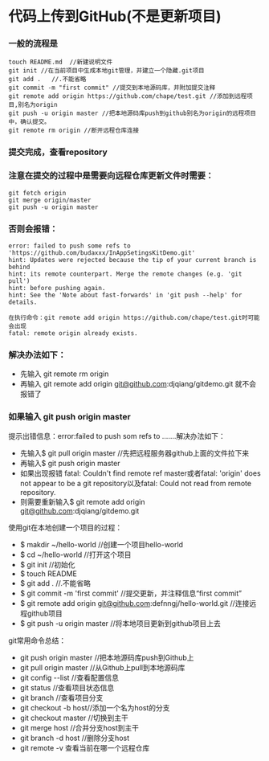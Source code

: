 # 代码上传到GitHub(不是更新项目)
### 一般的流程是
```
touch README.md  //新建说明文件
git init //在当前项目中生成本地git管理，并建立一个隐藏.git项目
git add .   //.不能省略
git commit -m "first commit" //提交到本地源码库，并附加提交注释
git remote add origin https://github.com/chape/test.git //添加到远程项目,别名为origin
git push -u origin master //把本地源码库push到github别名为origin的远程项目中，确认提交。
git remote rm origin //断开远程仓库连接
```
### 提交完成，查看repository
### 注意在提交的过程中是需要向远程仓库更新文件时需要：
```
git fetch origin
git merge origin/master
git push -u origin master
```
### 否则会报错： 
```
error: failed to push some refs to 'https://github.com/budaxxx/InAppSetingsKitDemo.git'
hint: Updates were rejected because the tip of your current branch is behind
hint: its remote counterpart. Merge the remote changes (e.g. 'git pull')
hint: before pushing again.
hint: See the 'Note about fast-forwards' in 'git push --help' for details.
```
```
在执行命令：git remote add origin https://github.com/chape/test.git时可能会出现
fatal: remote origin already exists.
```
### 解决办法如下：
* 先输入 git remote rm origin
* 再输入 git remote add origin git@github.com:djqiang/gitdemo.git 就不会报错了
### 如果输入 git push origin master
提示出错信息：error:failed to push som refs to .......解决办法如下：
* 先输入$ git pull origin master //先把远程服务器github上面的文件拉下来
* 再输入$ git push origin master
* 如果出现报错 fatal: Couldn't find remote ref master或者fatal: 'origin' does not appear to be a git repository以及fatal: Could not read from remote repository.
* 则需要重新输入$ git remote add origin git@github.com:djqiang/gitdemo.git

使用git在本地创建一个项目的过程：
* $ makdir ~/hello-world    //创建一个项目hello-world
* $ cd ~/hello-world       //打开这个项目
* $ git init             //初始化 
* $ touch README
* $ git add .        //.不能省略
* $ git commit -m 'first commit'     //提交更新，并注释信息“first commit”
* $ git remote add origin git@github.com:defnngj/hello-world.git     //连接远程github项目  
* $ git push -u origin master     //将本地项目更新到github项目上去

git常用命令总结：
* git push origin master //把本地源码库push到Github上
* git pull origin master //从Github上pull到本地源码库
* git config --list //查看配置信息
* git status //查看项目状态信息
* git branch //查看项目分支
* git checkout -b host//添加一个名为host的分支
* git checkout master //切换到主干
* git merge host //合并分支host到主干
* git branch -d host //删除分支host
* git remote -v 查看当前在哪一个远程仓库


